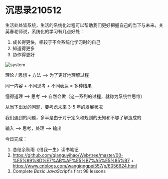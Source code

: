 # 沉思录210512

生活处处皆系统，生活的系统化过程可以帮助我们更好把握自己的当下与未来。关英春老师说，系统化的学习有几点好处：

1. 成长得更快，相较于不会系统化学习时的自己
2. 知道得更多
3. 协作得更好

![system](https://cdn.jsdelivr.net/gh/tianheg/static@main/img/system.jpg)

理论 / 思想 + 方法 --> 为了更好地理解过程

同一内容 + 不同思考 + 不同表达 = 多种结果

懂得道理 --> 思考 --> 自然会做（这一系列的过程，就称为系统性思维）

从当下出发的问题，要考虑未来 3-5 年的发展状况

我们遇到的问题，多半是由于对于定义和规则的无知和不够了解造成的

输入 --> 思考，处理 --> 输出

今日完成：

1. 总结余秋雨《借我一生》读书笔记
2. <https://github.com/qianguyihao/Web/tree/master/00-%E5%89%8D%E7%AB%AF%E5%B7%A5%E5%85%B7> + <https://www.cnblogs.com/wangiqngpei557/p/6056624.html>
3. Complete _Basic JavaScript_'s first 98 lessons
